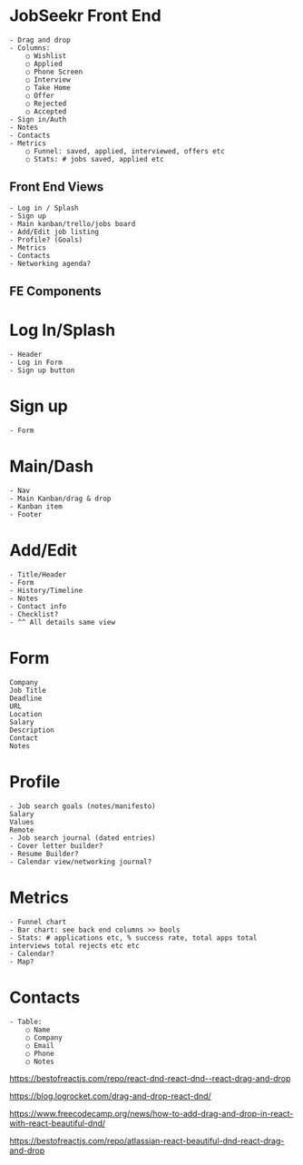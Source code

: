 # JobSeekr Front End

    - Drag and drop
    - Columns:
    	○ Wishlist
    	○ Applied
    	○ Phone Screen
    	○ Interview
    	○ Take Home
    	○ Offer
    	○ Rejected
    	○ Accepted
    - Sign in/Auth
    - Notes
    - Contacts
    - Metrics
    	○ Funnel: saved, applied, interviewed, offers etc
    	○ Stats: # jobs saved, applied etc

## Front End Views

    - Log in / Splash
    - Sign up
    - Main kanban/trello/jobs board
    - Add/Edit job listing
    - Profile? (Goals)
    - Metrics
    - Contacts
    - Networking agenda?

## FE Components

# Log In/Splash

    - Header
    - Log in Form
    - Sign up button

# Sign up

    - Form

# Main/Dash

    - Nav
    - Main Kanban/drag & drop
    - Kanban item
    - Footer

# Add/Edit

    - Title/Header
    - Form
    - History/Timeline
    - Notes
    - Contact info
    - Checklist?
    - ^^ All details same view

# Form

    Company
    Job Title
    Deadline
    URL
    Location
    Salary
    Description
    Contact
    Notes

# Profile

    - Job search goals (notes/manifesto)
    Salary
    Values
    Remote
    - Job search journal (dated entries)
    - Cover letter builder?
    - Resume Builder?
    - Calendar view/networking journal?

# Metrics

    - Funnel chart
    - Bar chart: see back end columns >> bools
    - Stats: # applications etc, % success rate, total apps total interviews total rejects etc etc
    - Calendar?
    - Map?

# Contacts

    - Table:
    	○ Name
    	○ Company
    	○ Email
    	○ Phone
    	○ Notes

https://bestofreactjs.com/repo/react-dnd-react-dnd--react-drag-and-drop

https://blog.logrocket.com/drag-and-drop-react-dnd/

https://www.freecodecamp.org/news/how-to-add-drag-and-drop-in-react-with-react-beautiful-dnd/

https://bestofreactjs.com/repo/atlassian-react-beautiful-dnd-react-drag-and-drop
